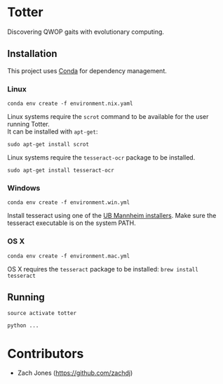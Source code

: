 # Totter
Discovering QWOP gaits with evolutionary computing.

## Installation

This project uses [Conda](https://conda.io/docs/user-guide/install/index.html) for dependency management.

### Linux

`conda env create -f environment.nix.yaml`

Linux systems require the `scrot` command to be available for the user running Totter.  
It can be installed with `apt-get`:

`sudo apt-get install scrot`

Linux systems require the `tesseract-ocr` package to be installed.

`sudo apt-get install tesseract-ocr`

### Windows

`conda env create -f environment.win.yml`

Install tesseract using one of the [UB Mannheim installers](https://github.com/UB-Mannheim/tesseract/wiki).
Make sure the tesseract executable is on the system PATH.

### OS X

`conda env create -f environment.mac.yml`

OS X requires the `tesseract` package to be installed:
`brew install tesseract`

## Running 

`source activate totter`

`python ...`

# Contributors
- Zach Jones (https://github.com/zachdj)
